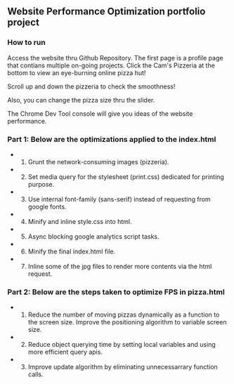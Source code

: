 ## Website Performance Optimization portfolio project

### How to run
Access the website thru Github Repository.
The first page is a profile page that contians multiple on-going projects.
Click the Cam's Pizzeria at the bottom to view an eye-burning online pizza hut!

Scroll up and down the pizzeria to check the smoothness!

Also, you can change the pizza size thru the slider. 

The Chrome Dev Tool console will give you ideas of the website performance.

### Part 1: Below are the optimizations applied to the index.html
- 1. Grunt the network-consuming images (pizzeria).
- 2. Set media query for the stylesheet (print.css) dedicated for printing purpose.
- 3. Use internal font-family (sans-serif) instead of requesting from google fonts.
- 4. Minify and inline style.css into html.
- 5. Async blocking google analytics script tasks.
- 6. Minify the final index.html file.
- 7. Inline some of the jpg files to render more contents via the html request.


### Part 2: Below are the steps taken to optimize FPS in pizza.html
- 1. Reduce the number of moving pizzas dynamically as a function to the screen size. Improve the positioning algorithm to variable screen size. 
- 2. Reduce object querying time by setting local variables and using more efficient query apis.
- 3. Improve update algorithm by eliminating unnecessarrary function calls.


